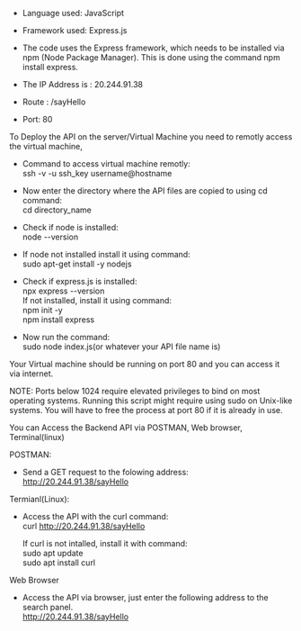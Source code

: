 - Language used: JavaScript
- Framework used: Express.js
- The code uses the Express framework, which needs to be installed via npm (Node Package Manager). This is done using the command npm install express.

- The IP Address is : 20.244.91.38
- Route : /sayHello
- Port: 80

To Deploy the API on the server/Virtual Machine you need to remotly access the virtual machine,
- Command to access virtual machine remotly: <br>
      ssh -v -u ssh_key username@hostname
  
- Now enter the directory where the API files are copied to using cd command: <br>
       cd directory_name
  
- Check if node is installed:<br> 
       node --version
  
- If node not installed install it using command:<br>
       sudo apt-get install -y nodejs
  
- Check if express.js is installed:<br>
       npx express --version<br>
  If not installed, install it using command:<br>
               npm init -y<br>
               npm install express
  
- Now run the command:<br>
       sudo node index.js(or whatever your API file name is)
  
Your Virtual machine should be running on port 80 and you can access it via internet.       

NOTE: Ports below 1024 require elevated privileges to bind on most operating systems. Running this script might require using sudo on Unix-like systems.
      You will have to free the process at port 80 if it is already in use.

You can Access the Backend API via POSTMAN, Web browser, Terminal(linux)

POSTMAN:
- Send a GET request to the folowing address:<br>
    http://20.244.91.38/sayHello

Termianl(Linux):
- Access the API with the curl command:<br>
    curl http://20.244.91.38/sayHello

  If curl is not intalled, install it with command:<br>
    sudo apt update<br>
    sudo apt install curl

Web Browser
- Access the API via browser, just enter the following address to the search panel.<br>
    http://20.244.91.38/sayHello
